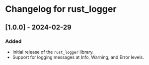 # Changelog for rust_logger

## [1.0.0] - 2024-02-29

### Added

- Initial release of the `rust_logger` library.
- Support for logging messages at Info, Warning, and Error levels.
